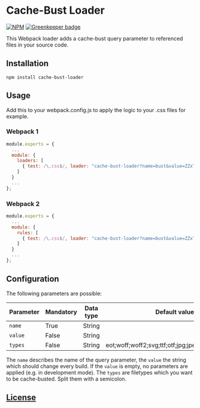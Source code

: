 # Cache-Bust Loader

[![NPM](https://img.shields.io/npm/v/cache-bust-loader.svg)](https://www.npmjs.com/package/cache-bust-loader)
[![Greenkeeper badge](https://badges.greenkeeper.io/code-chris/cache-bust-loader.svg)](https://greenkeeper.io/)


This Webpack loader adds a cache-bust query parameter to referenced files in your source code.


## Installation

```
npm install cache-bust-loader
```


## Usage

Add this to your webpack.config.js to apply the logic to your .css files for example.

### Webpack 1

```js
module.exports = {
  ...
  module: {
    loaders: [
	  { test: /\.css$/, loader: "cache-bust-loader?name=bust&value=ZZxTE!css-loader" }
	]
  }
  ...
};
```

### Webpack 2

```js
module.exports = {
  ...
  module: {
    rules: [
	  { test: /\.css$/, loader: "cache-bust-loader?name=bust&value=ZZxTE!css-loader" }
	]
  }
  ...
};
```

## Configuration

The following parameters are possible:

| Parameter   | Mandatory | Data type | Default value                                        |
|-------------|-----------|-----------|------------------------------------------------------|
| `name`      | True      | String    |                                                      |
| `value`     | False     | String    |                                                      |
| `types`     | False     | String    | eot;woff;woff2;svg;ttf;otf;jpg;jpeg;png;ico;gif;json |

The `name` describes the name of the query parameter, the `value` the string which should change every build. If the `value` is empty, no parameters are applied (e.g. in development mode). The `types` are filetypes
which you want to be cache-busted. Split them with a semicolon.


[License](https://github.com/code-chris/cache-bust-loader/blob/master/LICENSE)
------
